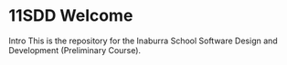 # 11SDD Welcome

Intro
This is the repository for the Inaburra School Software Design and Development (Preliminary Course).
